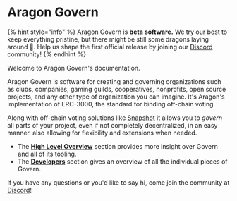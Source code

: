 # Aragon Govern

{% hint style="info" %}
Aragon Govern is **beta software.** We try our best to keep everything pristine, but there might be still some dragons laying around 🐲. Help us shape the first official release by joining our [Discord](https://discord.gg/thyHMDt) community!
{% endhint %}

Welcome to Aragon Govern's documentation.

Aragon Govern is software for creating and governing organizations such as clubs, companies, gaming guilds, cooperatives, nonprofits, open source projects, and any other type of organization you can imagine. It's Aragon's implementation of ERC-3000, the standard for binding off-chain voting.

Along with off-chain voting solutions like [Snapshot](https://snapshot.page/#/) it allows you to _govern_ all parts of your project, even if not completely decentralized, in an easy manner. also allowing for flexibility and extensions when needed.

* The [**High Level Overview**](guides/core-concepts.md) section provides more insight over Govern and all of its tooling.
* The [**Developers**](developers/quick-start.md) section gives an overview of all the individual pieces of Govern.

If you have any questions or you'd like to say hi, come join the community at [Discord](https://discord.com/invite/aragon)!





